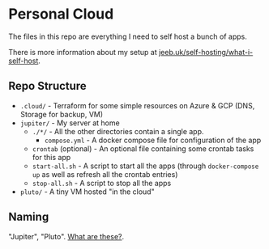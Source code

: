# Personal Cloud

The files in this repo are everything I need to self host a bunch of apps.

There is more information about my setup at [jeeb.uk/self-hosting/what-i-self-host](https://jeeb.uk/self-hosting/what-i-self-host/).

## Repo Structure

- `.cloud/` - Terraform for some simple resources on Azure & GCP (DNS, Storage for backup, VM)
- `jupiter/` - My server at home
    - `./*/` - All the other directories contain a single app.
        - `compose.yml` - A docker compose file for configuration of the app
    - `crontab` (optional) - An optional file containing some crontab tasks for this app
    - `start-all.sh` - A script to start all the apps (through `docker-compose up` as well as refresh all the crontab entries)
    - `stop-all.sh` - A script to stop all the apps
- `pluto/` - A tiny VM hosted "in the cloud"

## Naming

"Jupiter", "Pluto". [What are these?](https://jeeb.uk/self-hosting/device-naming).
